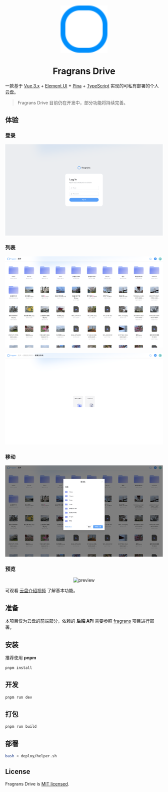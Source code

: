 <p align="center">
  <a href="https://www.oyiyio.com/" rel="noopener" target="_blank">
    <img width="150" src="./public/logo.svg" alt="fragrans" />
  </a>
</p>

<h1 align="center">Fragrans Drive</h1>

一款基于 [Vue 3.x](https://vuejs.org/guide/introduction.html) + [Element UI](https://element-plus.org/zh-CN/) + [Pina](https://pinia.vuejs.org) + [TypeScript](https://www.typescriptlang.org/) 实现的可私有部署的个人云盘。

> Fragrans Drive 目前仍在开发中，部分功能将持续完善。

## 体验

### 登录

<p align="center">
  <img src="./public/login.png" alt="login" />
</p>

### 列表

<p align="center">
  <img src="./public/home.png" alt="home" />
</p>

<p align="center">
  <img src="./public/blank.png" alt="blank" />
</p>

### 移动

<p align="center">
  <img src="./public/move.png" alt="move" />
</p>

### 预览

<p align="center">
  <img src="./public/preview.png" alt="preview" />
</p>

可观看 [云盘介绍视频](https://www.youtube.com/embed/Uzeur9v44LE) 了解基本功能。

## 准备

本项目仅为云盘的前端部分，依赖的 **后端 API** 需要参照 [fragrans](https://github.com/liwei9995/fragrans) 项目进行部署。

## 安装

推荐使用 **pnpm**

```js
pnpm install
```

## 开发

```js
pnpm run dev
```

## 打包

```js
pnpm run build
```

## 部署

```bash
bash < deploy/helper.sh
```

## License

Fragrans Drive is [MIT licensed](LICENSE).
